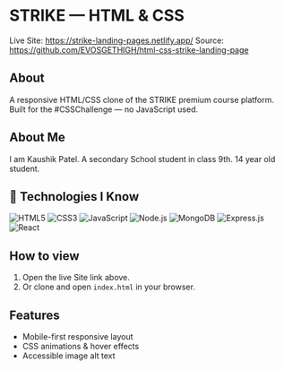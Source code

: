 
# STRIKE — HTML & CSS

Live Site: https://strike-landing-pages.netlify.app/
Source: https://github.com/EVOSGETHIGH/html-css-strike-landing-page

## About
A responsive HTML/CSS clone of the STRIKE premium course platform. Built for the #CSSChallenge — no JavaScript used.

## About Me
I am Kaushik Patel. A secondary School student in class 9th. 14 year old student.

## 🧠 Technologies I Know

![HTML5](https://img.shields.io/badge/HTML5-E34F26?style=for-the-badge&logo=html5&logoColor=white)
![CSS3](https://img.shields.io/badge/CSS3-1572B6?style=for-the-badge&logo=css3&logoColor=white)
![JavaScript](https://img.shields.io/badge/JavaScript-F7E018?style=for-the-badge&logo=javascript&logoColor=black)
![Node.js](https://img.shields.io/badge/Node.js-339933?style=for-the-badge&logo=node.js&logoColor=white)
![MongoDB](https://img.shields.io/badge/MongoDB-4EA94B?style=for-the-badge&logo=mongodb&logoColor=white)
![Express.js](https://img.shields.io/badge/Express.js-000000?style=for-the-badge&logo=express&logoColor=white)
![React](https://img.shields.io/badge/React-61DBFB?style=for-the-badge&logo=react&logoColor=black)


## How to view
1. Open the live Site link above.
2. Or clone and open `index.html` in your browser.


## Features
- Mobile-first responsive layout
- CSS animations & hover effects
- Accessible image alt text
